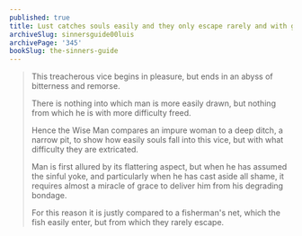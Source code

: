 ```yaml
---
published: true
title: Lust catches souls easily and they only escape rarely and with great difficulty
archiveSlug: sinnersguide00luis
archivePage: '345'
bookSlug: the-sinners-guide
---
```


> This treacherous vice begins in pleasure, but ends in an abyss of bitterness and remorse.
>
> There is nothing into which man is more easily drawn, but nothing from which he is with more difficulty freed.
>
> Hence the Wise Man compares an impure woman to a deep ditch, a narrow pit, to show how easily souls fall into this vice, but with what difficulty they are extricated.
>
> Man is first allured by its flattering aspect, but when he has assumed the sinful yoke, and particularly when he has cast aside all shame, it requires almost a miracle of grace to deliver him from his degrading bondage.
>
> For this reason it is justly compared to a fisherman's net, which the fish easily enter, but from which they rarely escape.
